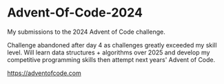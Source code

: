 # Advent-Of-Code-2024

My submissions to the 2024 Advent of Code challenge.

Challenge abandoned after day 4 as challenges greatly exceeded my skill level. Will learn data structures + algorithms over 2025 and develop my competitive programming skills then attempt next years' Advent of Code.

https://adventofcode.com
